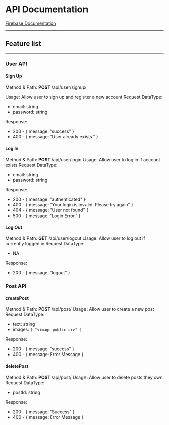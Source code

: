 # API Documentation

[Firebase Documentation](https://firebase.google.com/docs/firestore/)

- - -

## Feature list

- - -

### User API

#### __Sign Up__

Method & Path: __POST__ /api/user/signup

Usage: Allow user to sign up and register a new account
Request DataType:

- email: string
- password: string

Response:

- 200 - { message: "success" }
- 400 - { message: "User already exists." }

#### __Log In__

Method & Path: __POST__ /api/user/login
Usage: Allow user to log in if account exists
Request DataType:

- email: string
- password: string

Response:

- 200 - { message: "authenticated" }
- 400 - { message: "Your login is invalid. Please try again" }
- 404 - { message: "User not found" }
- 500 - { message: "Login Error." }

#### __Log Out__

Method & Path: __GET__ /api/user/logout
Usage: Allow user to log out if currently logged in
Request DataType:

- NA

Response:

- 200 - { message: "logout" }

### Post API

#### __createPost__

Method & Path: __POST__ /api/post/
Usage: Allow user to create a new post
Request DataType:

- text: string
- images: `[ "<image public ur>" ]`

Response:

- 200 - { message: "success" }
- 400 - { message: Error Message }

#### __deletePost__

Method & Path: __POST__ /api/post/
Usage: Allow user to delete posts they own
Request DataType:

- postId: string

Response:

- 200 - { message: "Success" }
- 400 - { message: Error Message }
